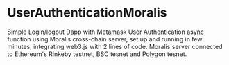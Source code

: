 # UserAuthenticationMoralis

Simple Login/logout Dapp with Metamask User Authentication async function using Moralis cross-chain server, set up and running in few minutes, integrating web3.js with 2 lines of code.
Moralis'server connected to Ethereum's Rinkeby testnet, BSC tesnet and Polygon tesnet.
